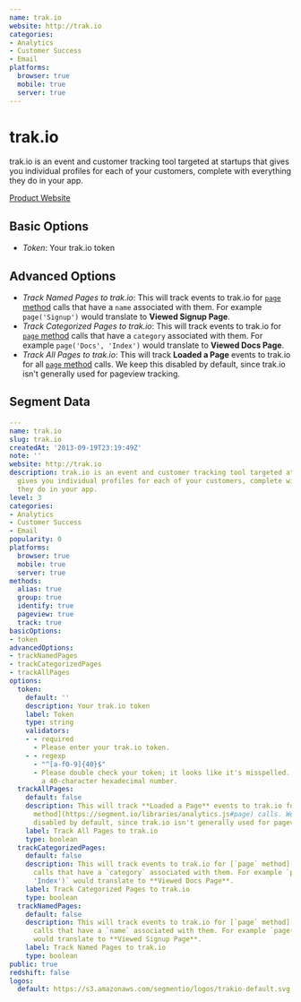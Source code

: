```yaml
---
name: trak.io
website: http://trak.io
categories:
- Analytics
- Customer Success
- Email
platforms:
  browser: true
  mobile: true
  server: true
---
```


# trak.io

trak.io is an event and customer tracking tool targeted at startups that gives you individual profiles for each of your customers, complete with everything they do in your app.

[Product Website](http://trak.io)

## Basic Options

- *Token*: Your trak.io token

## Advanced Options

- *Track Named Pages to trak.io*: This will track events to trak.io for [`page` method](https://segment.io/libraries/analytics.js#page) calls that have a `name` associated with them. For example `page('Signup')` would translate to **Viewed Signup Page**.
- *Track Categorized Pages to trak.io*: This will track events to trak.io for [`page` method](https://segment.io/libraries/analytics.js#page) calls that have a `category` associated with them. For example `page('Docs', 'Index')` would translate to **Viewed Docs Page**.
- *Track All Pages to trak.io*: This will track **Loaded a Page** events to trak.io for all [`page` method](https://segment.io/libraries/analytics.js#page) calls. We keep this disabled by default, since trak.io isn't generally used for pageview tracking.

## Segment Data
```yaml
---
name: trak.io
slug: trak.io
createdAt: '2013-09-19T23:19:49Z'
note: ''
website: http://trak.io
description: trak.io is an event and customer tracking tool targeted at startups that
  gives you individual profiles for each of your customers, complete with everything
  they do in your app.
level: 3
categories:
- Analytics
- Customer Success
- Email
popularity: 0
platforms:
  browser: true
  mobile: true
  server: true
methods:
  alias: true
  group: true
  identify: true
  pageview: true
  track: true
basicOptions:
- token
advancedOptions:
- trackNamedPages
- trackCategorizedPages
- trackAllPages
options:
  token:
    default: ''
    description: Your trak.io token
    label: Token
    type: string
    validators:
    - - required
      - Please enter your trak.io token.
    - - regexp
      - "^[a-f0-9]{40}$"
      - Please double check your token; it looks like it's misspelled. It should be
        a 40-character hexadecimal number.
  trackAllPages:
    default: false
    description: This will track **Loaded a Page** events to trak.io for all [`page`
      method](https://segment.io/libraries/analytics.js#page) calls. We keep this
      disabled by default, since trak.io isn't generally used for pageview tracking.
    label: Track All Pages to trak.io
    type: boolean
  trackCategorizedPages:
    default: false
    description: This will track events to trak.io for [`page` method](https://segment.io/libraries/analytics.js#page)
      calls that have a `category` associated with them. For example `page('Docs',
      'Index')` would translate to **Viewed Docs Page**.
    label: Track Categorized Pages to trak.io
    type: boolean
  trackNamedPages:
    default: false
    description: This will track events to trak.io for [`page` method](https://segment.io/libraries/analytics.js#page)
      calls that have a `name` associated with them. For example `page('Signup')`
      would translate to **Viewed Signup Page**.
    label: Track Named Pages to trak.io
    type: boolean
public: true
redshift: false
logos:
  default: https://s3.amazonaws.com/segmentio/logos/trakio-default.svg

```

